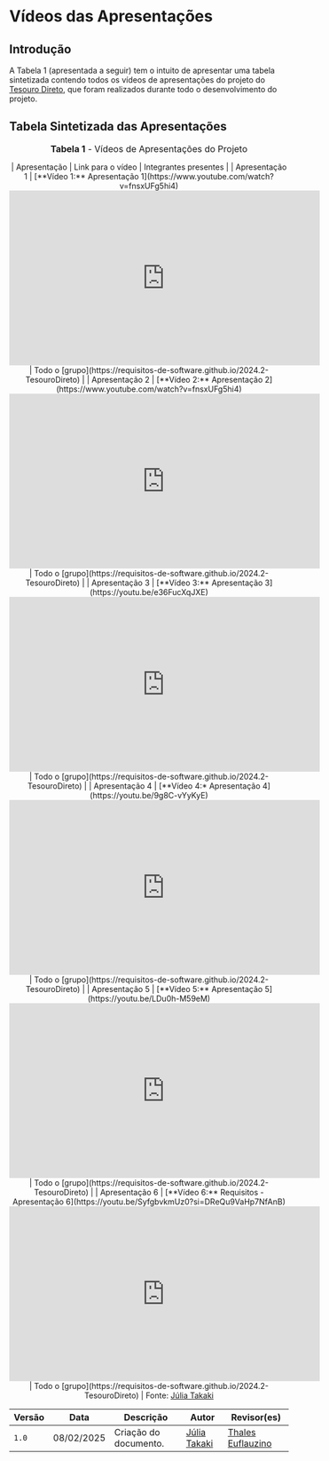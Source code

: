 # Vídeos das Apresentações

## Introdução

A Tabela 1 (apresentada a seguir) tem o intuito de apresentar uma tabela sintetizada contendo todos os vídeos de apresentações do projeto do [Tesouro Direto](https://requisitos-de-software.github.io/2024.2-TesouroDireto), que foram realizados durante todo o desenvolvimento do projeto.

## Tabela Sintetizada das Apresentações

<font size="3"><p style="text-align: center"><b>Tabela 1</b> - Vídeos de Apresentações do Projeto</p></font>
<center>
| Apresentação | Link para o vídeo | Integrantes presentes |
| Apresentação 1 | [**Vídeo 1:** Apresentação 1](https://www.youtube.com/watch?v=fnsxUFg5hi4)
<iframe width="560" height="315" src="https://www.youtube.com/embed/fnsxUFg5hi4" title="YouTube video player" frameborder="0" allow="accelerometer; autoplay; clipboard-write; encrypted-media; gyroscope; picture-in-picture" allowfullscreen></iframe> | Todo o [grupo](https://requisitos-de-software.github.io/2024.2-TesouroDireto) |
| Apresentação 2 | [**Vídeo 2:** Apresentação 2](https://www.youtube.com/watch?v=fnsxUFg5hi4)
<iframe width="560" height="315" src="https://www.youtube.com/embed/UTSWB6CK7_w?si=py4w-IqLBpins6QX" title="YouTube video player" frameborder="0" allow="accelerometer; autoplay; clipboard-write; encrypted-media; gyroscope; picture-in-picture; web-share" referrerpolicy="strict-origin-when-cross-origin" allowfullscreen></iframe> | Todo o [grupo](https://requisitos-de-software.github.io/2024.2-TesouroDireto) |
| Apresentação 3 | [**Vídeo 3:** Apresentação 3](https://youtu.be/e36FucXqJXE)
<iframe width="560" height="315" src="https://www.youtube.com/embed/e36FucXqJXE" title="YouTube video player" frameborder="0" allow="accelerometer; autoplay; clipboard-write; encrypted-media; gyroscope; picture-in-picture; web-share" referrerpolicy="strict-origin-when-cross-origin" allowfullscreen></iframe> | Todo o [grupo](https://requisitos-de-software.github.io/2024.2-TesouroDireto) |
| Apresentação 4 | [**Vídeo 4:* Apresentação 4](https://youtu.be/9g8C-vYyKyE)
<iframe width="560" height="315" src="https://www.youtube.com/embed/9g8C-vYyKyE?si=4EblRUtDleouul9R" title="YouTube video player" frameborder="0" allow="accelerometer; autoplay; clipboard-write; encrypted-media; gyroscope; picture-in-picture; web-share" referrerpolicy="strict-origin-when-cross-origin" allowfullscreen></iframe> | Todo o [grupo](https://requisitos-de-software.github.io/2024.2-TesouroDireto) |
| Apresentação 5 | [**Vídeo 5:** Apresentação 5](https://youtu.be/LDu0h-M59eM)
<iframe width="560" height="315" src="https://www.youtube.com/embed/LDu0h-M59eM" title="YouTube video player" frameborder="0" allow="accelerometer; autoplay; clipboard-write; encrypted-media; gyroscope; picture-in-picture; web-share" referrerpolicy="strict-origin-when-cross-origin" allowfullscreen></iframe> | Todo o [grupo](https://requisitos-de-software.github.io/2024.2-TesouroDireto) |
| Apresentação 6 | [**Vídeo 6:** Requisitos - Apresentação 6](https://youtu.be/SyfgbvkmUz0?si=DReQu9VaHp7NfAnB)
<iframe width="560" height="315" src="https://www.youtube.com/embed/SyfgbvkmUz0?si=UEqnM6ms_bTXL_dY" title="YouTube video player" frameborder="0" allow="accelerometer; autoplay; clipboard-write; encrypted-media; gyroscope; picture-in-picture; web-share" referrerpolicy="strict-origin-when-cross-origin" allowfullscreen></iframe> | Todo o [grupo](https://requisitos-de-software.github.io/2024.2-TesouroDireto) |
<font>Fonte: <a href='https://github.com/juliatakaki'>Júlia Takaki</a></font>
</center>

| Versão | Data | Descrição | Autor | Revisor(es) |
| ------ | ---- | --------- | ----- | ----------- |
| `1.0`  | 08/02/2025 | Criação do documento. | [Júlia Takaki](https://github.com/juliatakaki)|  [Thales Euflauzino](https://github.com/thaleseuflauzino) |
